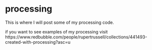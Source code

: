 # processing
<p>This is where I will post some of my processing code.</p>
<p>if you want to see examples of my processing visit https://www.redbubble.com/people/rupertrussell/collections/441493-created-with-processing?asc=u
